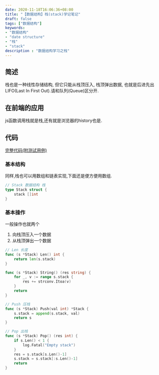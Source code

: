 ```yaml
---
date: 2020-11-18T16:06:36+08:00
title: "【数据结构】栈(stack)学记笔记"
draft: false
tags: ["数据结构"]
keywords:
- "数据结构"
- "date structure"
- "栈"
- "stack"
description : "数据结构学习之栈"
---
```


## 简述
栈也是一种线性存储结构, 但它只能从栈顶压入, 栈顶弹出数据, 也就是后进先出LIFO(Last In First Out).请和队列(Queue)区分开.

<!--more-->
## 在前端的应用
js函数调用栈就是栈,还有就是浏览器的history也是.

## 代码
[完整代码(附测试用例)](https://github.com/NgeKaworu/goLab/blob/main/struct/stack/stack.go)


### 基本结构
同样,栈也可以用数组和链表实现,下面还是便方便用数组.
```go
// Stack 数据结构 栈
type Stack struct {
	stack []int
}

```

### 基本操作
一般操作也就两个
1. 向栈顶压入一个数据
2. 从栈顶弹出一个数据


```go
// Len 长度
func (s *Stack) Len() int {
	return len(s.stack)
}

func (s *Stack) String() (res string) {
	for _, v := range s.stack {
		res += strconv.Itoa(v)
	}
	return
}

// Push 压栈
func (s *Stack) Push(val int) *Stack {
	s.stack = append(s.stack, val)
	return s
}

// Pop 出栈
func (s *Stack) Pop() (res int) {
	if s.Len() < 1 {
		log.Fatal("Empty stack")
	}
	res = s.stack[s.Len()-1]
	s.stack = s.stack[:s.Len()-1]
	return
}

```